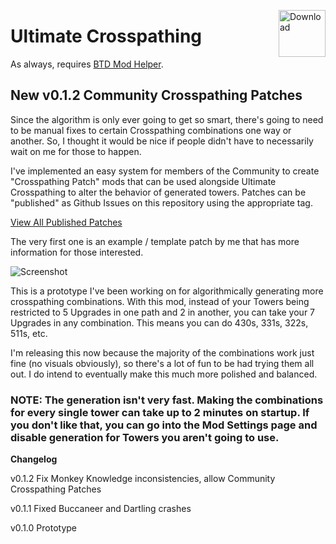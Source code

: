 <a href="https://github.com/doombubbles/ultimate-crosspathing/raw/main/UltimateCrosspathing.dll"><img align="right" alt="Download" height="75" src="https://github.com/doombubbles/BTD6-Mods/blob/main/download.png?raw=true"></a>

# Ultimate Crosspathing

As always, requires [BTD Mod Helper](https://github.com/gurrenm3/BTD-Mod-Helper/releases/latest).

## New v0.1.2 Community Crosspathing Patches

Since the algorithm is only ever going to get so smart, there's going to need to be manual fixes to certain Crosspathing combinations one way or another.
So, I thought it would be nice if people didn't have to necessarily wait on me for those to happen.

I've implemented an easy system for members of the Community to create "Crosspathing Patch" mods that can be used alongside Ultimate Crosspathing to alter the behavior of generated towers.
Patches can be "published" as Github Issues on this repository using the appropriate tag. 

[View All Published Patches](https://github.com/doombubbles/ultimate-crosspathing/labels/crosspathing%20patch)

The very first one is an example / template patch by me that has more information for those interested.




![Screenshot](https://github.com/doombubbles/ultimate-crosspathing/blob/main/screenshot.png?raw=true)

This is a prototype I've been working on for algorithmically generating more crosspathing combinations. 
With this mod, instead of your Towers being restricted to 5 Upgrades in one path and 2 in another, you can take your 7 Upgrades in any combination.
This means you can do 430s, 331s, 322s, 511s, etc.

I'm releasing this now because the majority of the combinations work just fine (no visuals obviously), so there's a lot of fun to be had trying them all out. I do intend to eventually make this much more polished and balanced.

### NOTE: The generation isn't very fast. Making the combinations for every single tower can take up to 2 minutes on startup. If you don't like that, you can go into the Mod Settings page and disable generation for Towers you aren't going to use.

**Changelog**

v0.1.2 Fix Monkey Knowledge inconsistencies, allow Community Crosspathing Patches

v0.1.1 Fixed Buccaneer and Dartling crashes

v0.1.0 Prototype
